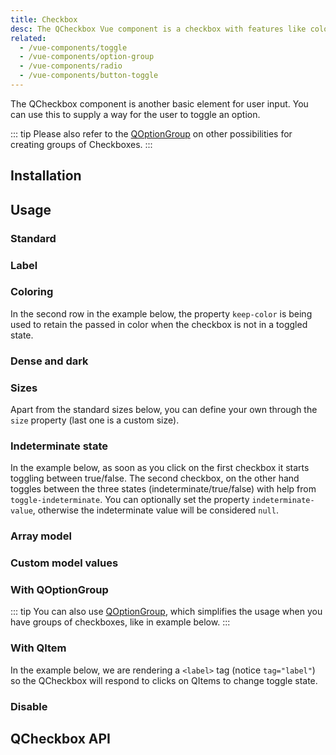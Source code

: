 ```yaml
---
title: Checkbox
desc: The QCheckbox Vue component is a checkbox with features like coloring, ripple and indeterminate state.
related:
  - /vue-components/toggle
  - /vue-components/option-group
  - /vue-components/radio
  - /vue-components/button-toggle
---
```


The QCheckbox component is another basic element for user input. You can use this to supply a way for the user to toggle an option.

::: tip
Please also refer to the [QOptionGroup](/vue-components/option-group) on other possibilities for creating groups of Checkboxes.
:::


## Installation
<doc-installation components="QCheckbox" />

## Usage

### Standard

<doc-example title="Standard" file="QCheckbox/Standard" />

### Label

<doc-example title="Label" file="QCheckbox/Label" />

### Coloring

In the second row in the example below, the property `keep-color` is being used to retain the passed in color when the checkbox is not in a toggled state.

<doc-example title="Coloring" file="QCheckbox/Coloring" />

### Dense and dark

<doc-example title="Dense" file="QCheckbox/Dense" />

<doc-example title="On a dark background" file="QCheckbox/OnDarkBackground" dark />

### Sizes

<q-badge label="v1.8.0" />

Apart from the standard sizes below, you can define your own through the `size` property (last one is a custom size).

<doc-example title="Standard sizes" file="QCheckbox/StandardSizes" />

### Indeterminate state

In the example below, as soon as you click on the first checkbox it starts toggling between true/false. The second checkbox, on the other hand toggles between the three states (indeterminate/true/false) with help from `toggle-indeterminate`. You can optionally set the property `indeterminate-value`, otherwise the indeterminate value will be considered `null`.

<doc-example title="Indeterminate state" file="QCheckbox/IndeterminateState" />

### Array model

<doc-example title="Array as model" file="QCheckbox/ArrayAsModel" />

### Custom model values

<doc-example title="Custom model values" file="QCheckbox/CustomModel" />

### With QOptionGroup

::: tip
You can also use [QOptionGroup](/vue-components/option-group), which simplifies the usage when you have groups of checkboxes, like in example below.
:::

<doc-example title="Usage with QOptionGroup" file="QCheckbox/OptionGroup" />

### With QItem

In the example below, we are rendering a `<label>` tag (notice `tag="label"`) so the QCheckbox will respond to clicks on QItems to change toggle state.

<doc-example title="With QItem" file="QCheckbox/InaList" />

### Disable

<doc-example title="Disable" file="QCheckbox/Disable" />

## QCheckbox API
<doc-api file="QCheckbox" />

